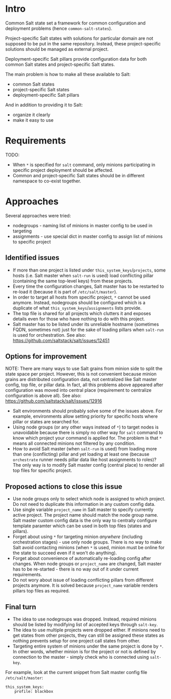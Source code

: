 

# Intro #

Common Salt state set a framework for
common configuration and deployment problems (hence `common-salt-states`).

Project-specific Salt states with solutions for particular domain are not
supposed to be put in the same repository. Instead, these project-specific
solutions should be managed as external project.

Deployment-specific Salt pillars provide configuration data for both
common Salt states and project-specific Salt states.

The main problem is how to make all these available to Salt:
*   common Salt states
*   project-specific Salt states
*   deployment-specific Salt pillars

And in addition to providing it to Salt:
*   organize it clearly
*   make it easy to use

# Requirements #

TODO:
*   When `*` is specified for `salt` command, only minions participating
    in specific project deployment should be affected.
*   Common and project-specific Salt states should be in different namespace
    to co-exist together.

# Approaches #

Several approaches were tried:
* nodegroups - naming list of minions in master config to be used in targeting
* assignments - use special dict in master config to assign list of minions to specific project

## Identified issues ##

* If more than one project is listed under `this_system_keys`/`projects`, some hosts (i.e. Salt master when `salt-run` is used) load conflicting pillar (containing the same top-level keys) from these projects.
* Every time the configuration changes, Salt master has to be restarted to re-load it (because it is part of `/etc/salt/master`).
* In order to target all hosts from specific project, `*` cannot be used anymore. Instead, nodegroups should be configured which is a duplicate of what `this_system_keys`/`assignments` lists provide.
* The top file is shared for all projects which clutters it and exposes details even for those who have nothing to do with this project.
* Salt master has to be listed under its unreliable hostname (sometimes FQDN, sometimes not) just for the sake of loading pillars when `salt-run` is used for orchestration. See also: https://github.com/saltstack/salt/issues/12451

## Options for improvement ##

NOTE: There are many ways to use Salt grains from minion side to split the state space per project. However, this is not convenient because minion grains are distributed configuration data, not centralized like Salt master config, top file, or pillar data. In fact, all this problems above appeared after configuration was moved into central place (requirement to centralize configuration is above all). See also: https://github.com/saltstack/salt/issues/12916

* Salt environments should probably solve some of the issues above. For example, environments allow setting priority for specific hosts where pillar or states are searched for.
* Using node groups (or any other ways instead of `*`) to target nodes is unavoidable because there is simply no other way for `salt` command to know which project your command is applied for. The problem is that `*` means all connected minions not filtered by any condition.
* How to avoid Salt master (when `salt-run` is used) from loading more than one (conflicting) pillar and yet loading at least one (because `orchestrate` runner needs pillar data like host assignments to roles)? The only way is to modify Salt master config (central place) to render all top files for specific project.

## Proposed actions to close this issue ##

* Use node groups only to select which node is assigned to which project. Do not need to duplicate this information in any custom config data.
* Use single variable `project_name` in Salt master to specify currently active project. The project name should match the node group name. Salt master custom config data is the only way to centrally configure template paramter which can be used in both top files (states and pillars).
* Forget about using `*` for targeting minion *anywhere* (including orchestration stages) - use only node groups. There is no way to make Salt avoid contacting minions (when `*` is used, minion must be online for the state to succeed even if it won't do anything).
* Forget about convenience of automatically re-loading config after changes. When node groups or `project_name` are changed, Salt master has to be re-started - there is no way out of it under current requirements.
* Do not wory about issue of loading conflicting pillars from different projects anymore. It is solved because `project_name` variable renders pillars top files as required.

## Final turn ##

* The idea to use nodegroups was dropped. Instead, required minions should be
  listed by modifying list of accepted keys through `salt-key`.
* The idea to use multiple projects were dropped either.
  If minions need to get states from other projects, they can still be assigned
  these states as nothing prevents setup for one project call states from other.
* Targeting entire system of minions under the same project is done by `*`.
  In other words, whether minion is for the project or not is defined by
  connection to the master - simply check who is connected using `salt-key`.

For example, look at the current snippet from Salt master config file `/etc/salt/master`:
```
this_system_keys:
    profile: blackbox
```



